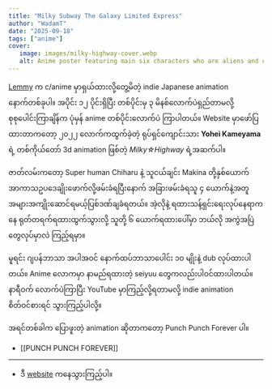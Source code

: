 ```yaml
---
title: "Milky Subway The Galaxy Limited Express"
author: "WadamT"
date: "2025-09-18"
tags: ["anime"]
cover:
   image: images/milky-highway-cover.webp
   alt: Anime poster featuring main six characters who are aliens and cyborgs and highlighting the space train
---
```

[Lemmy](https://ani.social) က c/anime မှာရှယ်ထားလို့တွေ့မိတဲ့ indie Japanese animation နောက်တစ်ခုပါ။ အပိုင်း ၁၂ ပိုင်းရှိပြီး တစ်ပိုင်းမှ ၃ မိနစ်လောက်ပဲရှည်တာမလို့ စုစုပေါင်းကြာချိန်က ပုံမှန် anime တစ်ပိုင်းလောက်ပဲ ကြာပါတယ်။ Website မှာဖော်ပြထားတာကတော့ ၂၀၂၂ လောက်ကထွက်ခဲ့တဲ့ ရုပ်ရှင်ကျောင်းသား **Yohei Kameyama** ရဲ့ တစ်ကိုယ်တော် 3d animation ဖြစ်တဲ့ *Milky☆Highway* ရဲ့အဆက်ပါ။

ဇာတ်လမ်းကတော့ Super human Chiharu နဲ့ သူငယ်ချင်း Makina တို့နှစ်ယောက် အာကာသဥပဒေချိုးဖောက်လို့ဖမ်းခံရပြီးနောက် အခြားဖမ်းခံရသူ ၄ ယောက်နဲ့အတူ အများအကျိုးဆောင်ရမယ့်ပြစ်ဒဏ်ချခံရတယ်။ အဲ့လိုနဲ့ ရထားသန့်ရှင်းရေးလုပ်နေရာကနေ ရုတ်တရက်ရထားထွက်သွားလို့ သူတို့ ၆ ယောက်ရထားပေါ်မှာ ဘယ်လို အကွဲအပြဲတွေလုပ်မှာလဲ ကြည့်ရမှာ။

မူရင်း ဂျပန်ဘာသာ အပါအဝင် နောက်ထပ်ဘာသာပေါင်း ၁၀ မျိုးနဲ့ dub လုပ်ထားပါတယ်။ Anime လောကမှာ နာမည်ရထားတဲ့ seiyuu တွေကလည်းပါဝင်ထားပါတယ်။ နာရီဝက် လောက်ပဲကြာပြီး YouTube မှာကြည့်လို့ရတာမလို့ indie animation စိတ်ဝင်စားရင် သွားကြည့်ပါလို့။

အရင်တစ်ခါက ပြောဖူးတဲ့ animation ဆိုတာကတော့ Punch Punch Forever ပါ။
- [[PUNCH PUNCH FOREVER]]
_____

- ဒီ [website](https://milkygalacticuniverse.com/en/) ကနေသွားကြည့်ပါ။